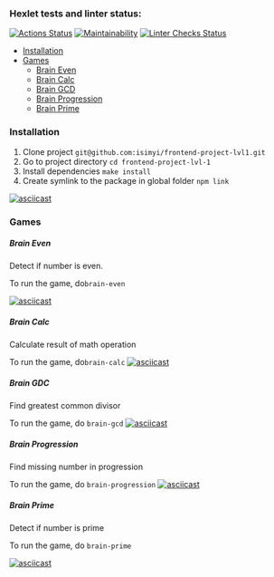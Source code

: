 ### Hexlet tests and linter status:
[![Actions Status](https://github.com/isimyi/frontend-project-lvl1/workflows/hexlet-check/badge.svg)](https://github.com/isimyi/frontend-project-lvl1/actions)
[![Maintainability](https://api.codeclimate.com/v1/badges/a99a88d28ad37a79dbf6/maintainability)](https://codeclimate.com/github/codeclimate/codeclimate/maintainability)
[![Linter Checks Status](https://github.com/isimyi/frontend-project-lvl1/actions/workflows/nodejs.yml/badge.svg)](https://github.com/isimyi/frontend-project-lvl1/actions/workflows/nodejs.yml)

- [Installation](#inslattalion)
- [Games](#games)
  - [Brain Even](#brain-even)
  - [Brain Calc](#brain-calc)
  - [Brain GCD](#brain-gdc)
  - [Brain Progression](#brain-progression)
  - [Brain Prime](#brain-prime)

### Installation
1. Clone project `git@github.com:isimyi/frontend-project-lvl1.git`
2. Go to project directory `cd frontend-project-lvl-1`
3. Install dependencies `make install`
4. Create symlink to the package in global folder `npm link`

[![asciicast](https://asciinema.org/a/412786.svg)](https://asciinema.org/a/412786)

### Games
##### Brain Even
Detect if number is even.

To run the game, do`brain-even`

[![asciicast](https://asciinema.org/a/412790.svg)](https://asciinema.org/a/412790)

##### Brain Calc
Calculate result of math operation

To run the game, do`brain-calc`
[![asciicast](https://asciinema.org/a/412817.svg)](https://asciinema.org/a/412817)

##### Brain GDC
Find greatest common divisor

To run the game, do `brain-gcd`
[![asciicast](https://asciinema.org/a/413676.svg)](https://asciinema.org/a/413676)

##### Brain Progression
Find missing number in progression

To run the game, do `brain-progression`
[![asciicast](https://asciinema.org/a/414861.svg)](https://asciinema.org/a/414861)

##### Brain Prime
Detect if number is prime

To run the game, do `brain-prime`

[![asciicast](https://asciinema.org/a/414871.svg)](https://asciinema.org/a/414871)

